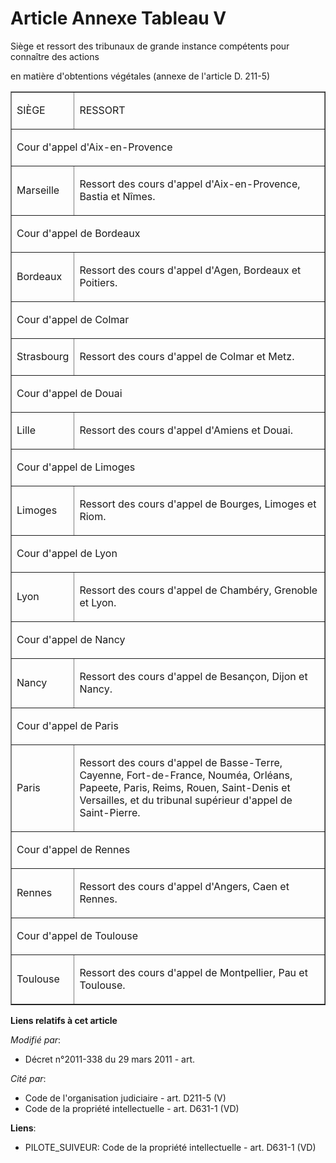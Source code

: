 # Article Annexe Tableau V

Siège et ressort des tribunaux de grande instance compétents pour connaître des actions

en matière d'obtentions végétales (annexe de l'article D. 211-5)

<table width="720" border="1" cellpadding="0" align="center">
  <tbody>
    <tr>
      <td>

SIÈGE

</td>
      <td>

RESSORT

</td>
    </tr>
    <tr>
      <td colspan="2">

Cour d'appel d'Aix-en-Provence

</td>
    </tr>
    <tr>
      <td>

Marseille

</td>
      <td>

Ressort des cours d'appel d'Aix-en-Provence, Bastia et Nîmes. 

</td>
    </tr>
    <tr>
      <td colspan="2">

Cour d'appel de Bordeaux

</td>
    </tr>
    <tr>
      <td>

Bordeaux

</td>
      <td>

Ressort des cours d'appel d'Agen, Bordeaux et Poitiers.

</td>
    </tr>
    <tr>
      <td colspan="2">

Cour d'appel de Colmar

</td>
    </tr>
    <tr>
      <td>

Strasbourg

</td>
      <td>

Ressort des cours d'appel de Colmar et Metz.

</td>
    </tr>
    <tr>
      <td colspan="2">

Cour d'appel de Douai

</td>
    </tr>
    <tr>
      <td>

Lille

</td>
      <td>

Ressort des cours d'appel d'Amiens et Douai.

</td>
    </tr>
    <tr>
      <td colspan="2">

Cour d'appel de Limoges

</td>
    </tr>
    <tr>
      <td>

Limoges

</td>
      <td>

Ressort des cours d'appel de Bourges, Limoges et Riom.

</td>
    </tr>
    <tr>
      <td colspan="2">

Cour d'appel de Lyon

</td>
    </tr>
    <tr>
      <td>

Lyon

</td>
      <td>

Ressort des cours d'appel de Chambéry, Grenoble et Lyon.

</td>
    </tr>
    <tr>
      <td colspan="2">

Cour d'appel de Nancy

</td>
    </tr>
    <tr>
      <td>

Nancy

</td>
      <td>

Ressort des cours d'appel de Besançon, Dijon et Nancy.

</td>
    </tr>
    <tr>
      <td colspan="2">

Cour d'appel de Paris

</td>
    </tr>
    <tr>
      <td>

Paris

</td>
      <td>

Ressort des cours d'appel de Basse-Terre, Cayenne, Fort-de-France, Nouméa, Orléans, Papeete, Paris, Reims, Rouen, Saint-Denis
et Versailles, et du tribunal supérieur d'appel de Saint-Pierre. 

</td>
    </tr>
    <tr>
      <td colspan="2">

Cour d'appel de Rennes

</td>
    </tr>
    <tr>
      <td>

Rennes

</td>
      <td>

Ressort des cours d'appel d'Angers, Caen et Rennes.

</td>
    </tr>
    <tr>
      <td colspan="2">

Cour d'appel de Toulouse

</td>
    </tr>
    <tr>
      <td>

Toulouse

</td>
      <td>

Ressort des cours d'appel de Montpellier, Pau et Toulouse.

</td>
    </tr>
  </tbody>
</table>

**Liens relatifs à cet article**

_Modifié par_:

  - Décret n°2011-338 du 29 mars 2011 - art.

_Cité par_:

  - Code de l'organisation judiciaire - art. D211-5 (V)
  - Code de la propriété intellectuelle - art. D631-1 (VD)

**Liens**:

  - PILOTE_SUIVEUR: Code de la propriété intellectuelle - art. D631-1 (VD)
